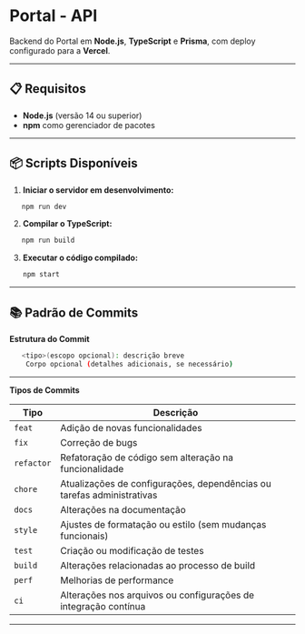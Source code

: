 # Portal - API

Backend do Portal em **Node.js**, **TypeScript** e **Prisma**, com deploy configurado para a **Vercel**.

---

## 📋 Requisitos

- **Node.js** (versão 14 ou superior)
- **npm** como gerenciador de pacotes

---

## 📦 Scripts Disponíveis

1. **Iniciar o servidor em desenvolvimento:**
```bash
   npm run dev
```

2. **Compilar o TypeScript:**
```bash
   npm run build
```

3. **Executar o código compilado:**
   ```bash
   npm start

---

## 📚 Padrão de Commits

**Estrutura do Commit**
```bash
   <tipo>(escopo opcional): descrição breve
    Corpo opcional (detalhes adicionais, se necessário)
```
---

**Tipos de Commits**

| **Tipo**   | **Descrição**                                                                 |
|------------|-------------------------------------------------------------------------------|
| `feat`     | Adição de novas funcionalidades                                               |
| `fix`      | Correção de bugs                                                              |
| `refactor` | Refatoração de código sem alteração na funcionalidade                         |
| `chore`    | Atualizações de configurações, dependências ou tarefas administrativas        |
| `docs`     | Alterações na documentação                                                    |
| `style`    | Ajustes de formatação ou estilo (sem mudanças funcionais)                     |
| `test`     | Criação ou modificação de testes                                              |
| `build`    | Alterações relacionadas ao processo de build                                  |
| `perf`     | Melhorias de performance                                                      |
| `ci`       | Alterações nos arquivos ou configurações de integração contínua               |

---
